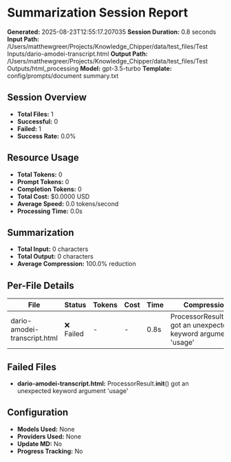 # Summarization Session Report

**Generated:** 2025-08-23T12:55:17.207035
**Session Duration:** 0.8 seconds
**Input Path:** /Users/matthewgreer/Projects/Knowledge_Chipper/data/test_files/Test Inputs/dario-amodei-transcript.html
**Output Path:** /Users/matthewgreer/Projects/Knowledge_Chipper/data/test_files/Test Outputs/html_processing
**Model:** gpt-3.5-turbo
**Template:** config/prompts/document summary.txt

## Session Overview

- **Total Files:** 1
- **Successful:** 0
- **Failed:** 1
- **Success Rate:** 0.0%

## Resource Usage

- **Total Tokens:** 0
- **Prompt Tokens:** 0
- **Completion Tokens:** 0
- **Total Cost:** $0.0000 USD
- **Average Speed:** 0.0 tokens/second
- **Processing Time:** 0.0s

## Summarization

- **Total Input:** 0 characters
- **Total Output:** 0 characters
- **Average Compression:** 100.0% reduction

## Per-File Details

| File | Status | Tokens | Cost | Time | Compression |
|------|--------|--------|------|------|-------------|
| dario-amodei-transcript.html | ❌ Failed | - | - | 0.8s | ProcessorResult.__init__() got an unexpected keyword argument 'usage' |

## Failed Files

- **dario-amodei-transcript.html:** ProcessorResult.__init__() got an unexpected keyword argument 'usage'

## Configuration

- **Models Used:** None
- **Providers Used:** None
- **Update MD:** No
- **Progress Tracking:** No

